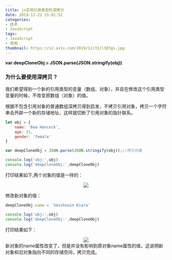 ```yaml
---
title: js实现引用类型的深拷贝
date: 2019-12-22 15:01:51
categories:
- 技术
- JavaScript
tags:
- JavaScript
- 常用
thumbnail: https://s2.ax1x.com/2019/12/31/l3E5gs.jpg
---
```

**var deepCloneObj = JSON.parse(JSON.stringify(obj))**
<!-- more -->
### 为什么要使用深拷贝？
我们希望得到一个新的引用类型的变量（数组、对象），并且在修改这个引用类型变量的时候，不改变原数组（对象）的值。

根据不包含引用对象的普通数组深拷贝得到启发，不拷贝引用对象，拷贝一个字符串会开辟一个新的存储地址，这样就切断了引用对象的指针联系。
```javascript
let obj = {
    name: 'Boa Hancock',
    age: 31,
    gender: 'female'
}

var deepCloneObj = JSON.parse(JSON.stringify(obj));//拷贝对象

console.log('obj:',obj)
console.log('deepCloneObj:',deepCloneObj)

```

打印结果如下,两个对象的值是一样的：
<div style="text-align:center;"><img src="/print1.png"></div>


修改新对象的值：
```javascript
deepCloneObj.name = 'Sesshouin Kiara'

console.log('obj:',obj)
console.log('deepCloneObj:',deepCloneObj)

```
打印结果如下：
<div style="text-align:center;"><img src="/print2.png"></div>
新对象的name属性改变了，但是并没有影响到原对象name属性的值，这说明新对象和旧对象指向不同的存储空间，拷贝完成。